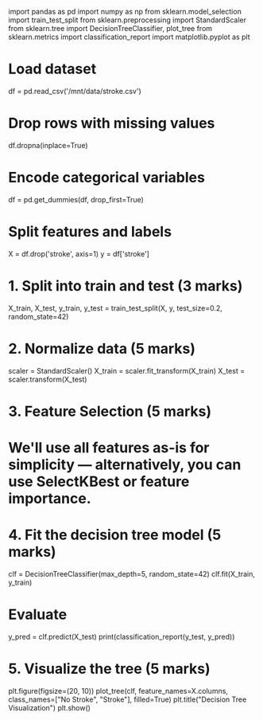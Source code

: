 import pandas as pd
import numpy as np
from sklearn.model_selection import train_test_split
from sklearn.preprocessing import StandardScaler
from sklearn.tree import DecisionTreeClassifier, plot_tree
from sklearn.metrics import classification_report
import matplotlib.pyplot as plt

# Load dataset
df = pd.read_csv('/mnt/data/stroke.csv')

# Drop rows with missing values
df.dropna(inplace=True)

# Encode categorical variables
df = pd.get_dummies(df, drop_first=True)

# Split features and labels
X = df.drop('stroke', axis=1)
y = df['stroke']

# 1. Split into train and test (3 marks)
X_train, X_test, y_train, y_test = train_test_split(X, y, test_size=0.2, random_state=42)

# 2. Normalize data (5 marks)
scaler = StandardScaler()
X_train = scaler.fit_transform(X_train)
X_test = scaler.transform(X_test)

# 3. Feature Selection (5 marks)
# We'll use all features as-is for simplicity — alternatively, you can use SelectKBest or feature importance.

# 4. Fit the decision tree model (5 marks)
clf = DecisionTreeClassifier(max_depth=5, random_state=42)
clf.fit(X_train, y_train)

# Evaluate
y_pred = clf.predict(X_test)
print(classification_report(y_test, y_pred))

# 5. Visualize the tree (5 marks)
plt.figure(figsize=(20, 10))
plot_tree(clf, feature_names=X.columns, class_names=["No Stroke", "Stroke"], filled=True)
plt.title("Decision Tree Visualization")
plt.show()
